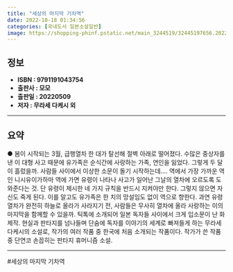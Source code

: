 ```yaml
---
title: "세상의 마지막 기차역"
date: 2022-10-18 01:34:56
categories: [국내도서 일본소설일반]
image: https://shopping-phinf.pstatic.net/main_3244519/32445197656.20220527084921.jpg
---
```


## **정보**

- **ISBN : 9791191043754**
- **출판사 : 모모**
- **출판일 : 20220509**
- **저자 : 무라세 다케시 외**

------



## **요약**

● 봄이 시작되는 3월, 급행열차 한 대가 탈선해 절벽 아래로 떨어졌다. 수많은 중상자를 낸 이 대형 사고 때문에 유가족은 순식간에 사랑하는 가족, 연인을 잃었다. 그렇게 두 달이 흘렀을까. 사람들 사이에서 이상한 소문이 돌기 시작하는데…. 역에서 가장 가까운 역인 니시유이가하마 역에 가면 유령이 나타나 사고가 일어난 그날의 열차에 오르도록 도와준다는 것. 단 유령이 제시한 네 가지 규칙을 반드시 지켜야만 한다. 그렇지 않으면 자신도 죽게 된다. 이를 알고도 유가족은 한 치의 망설임도 없이 역으로 향한다. 과연 유령 열차가 완전히 하늘로 올라가 사라지기 전, 사람들은 무사히 열차에 올라 사랑하는 이의 마지막을 함께할 수 있을까.
틱톡에 소개되어 일본 독자들 사이에서 크게 입소문이 난 화제작. 현실과 판타지를 넘나들며 단숨에 독자를 이야기의 세계로 빠져들게 하는 무라세 다케시의 소설로, 작가의 여러 작품 중 한국에 처음 소개되는 작품이다. 작가가 쓴 작품 중 단연코 손꼽히는 판타지 휴머니즘 소설.

------

#세상의 마지막 기차역


